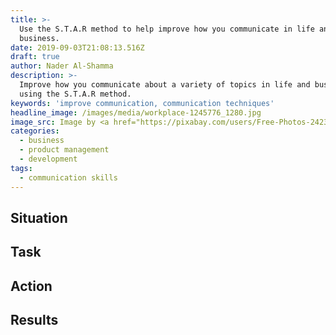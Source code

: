 ```yaml
---
title: >-
  Use the S.T.A.R method to help improve how you communicate in life and in
  business.
date: 2019-09-03T21:08:13.516Z
draft: true
author: Nader Al-Shamma
description: >-
  Improve how you communicate about a variety of topics in life and business
  using the S.T.A.R method.
keywords: 'improve communication, communication techniques'
headline_image: /images/media/workplace-1245776_1280.jpg
image_src: Image by <a href="https://pixabay.com/users/Free-Photos-242387/?utm_source=link-attribution&amp;utm_medium=referral&amp;utm_campaign=image&amp;utm_content=1245776">Free-Photos</a> from <a href="https://pixabay.com/?utm_source=link-attribution&amp;utm_medium=referral&amp;utm_campaign=image&amp;utm_content=1245776">Pixabay</a>
categories:
  - business
  - product management
  - development
tags:
  - communication skills
---
```

## Situation 
## Task 
## Action
## Results 
